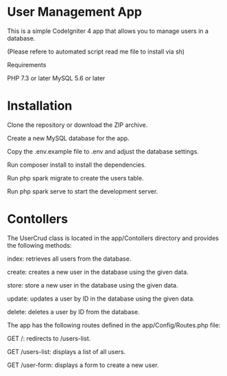 # User Management App
This is a simple CodeIgniter 4 app that allows you to manage users in a database.

(Please refere to automated script read me file to install via sh)

Requirements

PHP 7.3 or later 
MySQL 5.6 or later


# Installation

Clone the repository or download the ZIP archive.

Create a new MySQL database for the app.

Copy the .env.example file to .env and adjust the database settings.

Run composer install to install the dependencies.

Run php spark migrate to create the users table.

Run php spark serve to start the development server.

# Contollers

The UserCrud class is located in the app/Contollers directory and provides the following methods:

index: retrieves all users from the database.

create: creates a new user in the database using the given data.

store: store a new user in the database using the given data.

update: updates a user by ID in the database using the given data.

delete: deletes a user by ID from the database.

 
The app has the following routes defined in the app/Config/Routes.php file:

GET /: redirects to /users-list.

GET /users-list: displays a list of all users.

GET /user-form: displays a form to create a new user.
